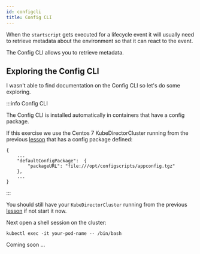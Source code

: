 ```yaml
---
id: configcli 
title: Config CLI
---
```


When the `startscript` gets executed for a lifecycle event it will usually need to retrieve metadata about the environment so that it can react to the event.

The Config CLI allows you to retrieve metadata.

## Exploring the Config CLI

I wasn't able to find documentation on the Config CLI so let's do some exploring.

:::info Config CLI

The Config CLI is installed automatically in containers that have a config package.

If this exercise we use the Centos 7 KubeDirectorCluster running from the previous [lesson](./configcli) that has a config package defined:

```
{
    ...
    "defaultConfigPackage":  {
        "packageURL": "file:///opt/configscripts/appconfig.tgz"
    },
    ...
}
```

:::

You should still have your `KubeDirectorCluster` running from the previous [lesson](./configcli) if not start it now.

Next open a shell session on the cluster:

```
kubectl exec -it your-pod-name -- /bin/bash
```




Coming soon ...
